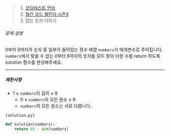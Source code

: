 > 1. [코딩테스트 연습](https://programmers.co.kr/learn/challenges)
>2. [월간 코드 챌린지 시즌3](https://programmers.co.kr/learn/challenges)
> 3. 없는 숫자 더하기



###### 문제 설명

0부터 9까지의 숫자 중 일부가 들어있는 정수 배열 `numbers`가 매개변수로 주어집니다. `numbers`에서 찾을 수 없는 0부터 9까지의 숫자를 모두 찾아 더한 수를 return 하도록 solution 함수를 완성해주세요.

------

##### 제한사항

- 1 ≤ `numbers`의 길이 ≤ 9
  - 0 ≤ `numbers`의 모든 원소 ≤ 9
  - `numbers`의 모든 원소는 서로 다릅니다.



`[solution.py]`

```python
def solution(numbers):
    return 45 - sum(numbers)
```

